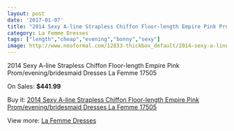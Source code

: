 ```yaml
---
layout: post
date: '2017-01-07'
title: "2014 Sexy A-line Strapless Chiffon Floor-length Empire Pink Prom/evening/bridesmaid Dresses La Femme 17505"
category: La Femme Dresses
tags: ["length","cheap","evening","bonny","sexy"]
image: http://www.neoformal.com/12833-thickbox_default/2014-sexy-a-line-strapless-chiffon-floor-length-empire-pink-prom-evening-bridesmaid-dresses-la-femme-17505.jpg
---
```

2014 Sexy A-line Strapless Chiffon Floor-length Empire Pink Prom/evening/bridesmaid Dresses La Femme 17505

On Sales: **$441.99**
<a href="https://www.neoformal.com/en/la-femme-dresses-2014/4501-2014-sexy-a-line-strapless-chiffon-floor-length-empire-pink-prom-evening-bridesmaid-dresses-la-femme-17505.html"><amp-img layout="responsive" width="600" height="600" src="//www.neoformal.com/12833-thickbox_default/2014-sexy-a-line-strapless-chiffon-floor-length-empire-pink-prom-evening-bridesmaid-dresses-la-femme-17505.jpg" alt="2014 Sexy A-line Strapless Chiffon Floor-length Empire Pink Prom/evening/bridesmaid Dresses La Femme 17505 0" /></a>
<a href="https://www.neoformal.com/en/la-femme-dresses-2014/4501-2014-sexy-a-line-strapless-chiffon-floor-length-empire-pink-prom-evening-bridesmaid-dresses-la-femme-17505.html"><amp-img layout="responsive" width="600" height="600" src="//www.neoformal.com/12835-thickbox_default/2014-sexy-a-line-strapless-chiffon-floor-length-empire-pink-prom-evening-bridesmaid-dresses-la-femme-17505.jpg" alt="2014 Sexy A-line Strapless Chiffon Floor-length Empire Pink Prom/evening/bridesmaid Dresses La Femme 17505 1" /></a>
<a href="https://www.neoformal.com/en/la-femme-dresses-2014/4501-2014-sexy-a-line-strapless-chiffon-floor-length-empire-pink-prom-evening-bridesmaid-dresses-la-femme-17505.html"><amp-img layout="responsive" width="600" height="600" src="//www.neoformal.com/12834-thickbox_default/2014-sexy-a-line-strapless-chiffon-floor-length-empire-pink-prom-evening-bridesmaid-dresses-la-femme-17505.jpg" alt="2014 Sexy A-line Strapless Chiffon Floor-length Empire Pink Prom/evening/bridesmaid Dresses La Femme 17505 2" /></a>

Buy it: [2014 Sexy A-line Strapless Chiffon Floor-length Empire Pink Prom/evening/bridesmaid Dresses La Femme 17505](https://www.neoformal.com/en/la-femme-dresses-2014/4501-2014-sexy-a-line-strapless-chiffon-floor-length-empire-pink-prom-evening-bridesmaid-dresses-la-femme-17505.html "2014 Sexy A-line Strapless Chiffon Floor-length Empire Pink Prom/evening/bridesmaid Dresses La Femme 17505")

View more: [La Femme Dresses](https://www.neoformal.com/en/56-la-femme-dresses-2014 "La Femme Dresses")